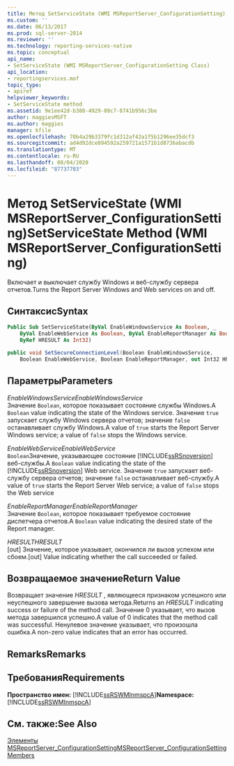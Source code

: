 ```yaml
---
title: Метод SetServiceState (WMI MSReportServer_ConfigurationSetting) | Документы Майкрософт
ms.custom: ''
ms.date: 06/13/2017
ms.prod: sql-server-2014
ms.reviewer: ''
ms.technology: reporting-services-native
ms.topic: conceptual
api_name:
- SetServiceState (WMI MSReportServer_ConfigurationSetting Class)
api_location:
- reportingservices.mof
topic_type:
- apiref
helpviewer_keywords:
- SetServiceState method
ms.assetid: 9e1ee42d-b388-4929-89c7-8741b956c3be
author: maggiesMSFT
ms.author: maggies
manager: kfile
ms.openlocfilehash: 70b4a29b3379fc1d312af42a1f5b1296ee35dcf3
ms.sourcegitcommit: ad4d92dce894592a259721a1571b1d8736abacdb
ms.translationtype: MT
ms.contentlocale: ru-RU
ms.lasthandoff: 08/04/2020
ms.locfileid: "87737703"
---
```

# <a name="setservicestate-method-wmi-msreportserver_configurationsetting"></a><span data-ttu-id="be459-102">Метод SetServiceState (WMI MSReportServer_ConfigurationSetting)</span><span class="sxs-lookup"><span data-stu-id="be459-102">SetServiceState Method (WMI MSReportServer_ConfigurationSetting)</span></span>
  <span data-ttu-id="be459-103">Включает и выключает службу Windows и веб-службу сервера отчетов.</span><span class="sxs-lookup"><span data-stu-id="be459-103">Turns the Report Server Windows and Web services on and off.</span></span>  
  
## <a name="syntax"></a><span data-ttu-id="be459-104">Синтаксис</span><span class="sxs-lookup"><span data-stu-id="be459-104">Syntax</span></span>  
  
```vb  
Public Sub SetServiceState(ByVal EnableWindowsService As Boolean, _  
    ByVal EnableWebService As Boolean, ByVal EnableReportManager As Boolean, _  
    ByRef HRESULT As Int32)  
```  
  
```csharp  
public void SetSecureConnectionLevel(Boolean EnableWindowsService,  
    Boolean EnableWebService, Boolean EnableReportManager, out Int32 HRESULT);  
```  
  
## <a name="parameters"></a><span data-ttu-id="be459-105">Параметры</span><span class="sxs-lookup"><span data-stu-id="be459-105">Parameters</span></span>  
 <span data-ttu-id="be459-106">*EnableWindowsService*</span><span class="sxs-lookup"><span data-stu-id="be459-106">*EnableWindowsService*</span></span>  
 <span data-ttu-id="be459-107">Значение `Boolean`, которое показывает состояние службы Windows.</span><span class="sxs-lookup"><span data-stu-id="be459-107">A `Boolean` value indicating the state of the Windows service.</span></span> <span data-ttu-id="be459-108">Значение `true` запускает службу Windows сервера отчетов; значение `false` останавливает службу Windows.</span><span class="sxs-lookup"><span data-stu-id="be459-108">A value of `true` starts the Report Server Windows service; a value of `false` stops the Windows service.</span></span>  
  
 <span data-ttu-id="be459-109">*EnableWebService*</span><span class="sxs-lookup"><span data-stu-id="be459-109">*EnableWebService*</span></span>  
 <span data-ttu-id="be459-110">`Boolean`Значение, указывающее состояние [!INCLUDE[ssRSnoversion](../../includes/ssrsnoversion-md.md)] веб-службы.</span><span class="sxs-lookup"><span data-stu-id="be459-110">A `Boolean` value indicating the state of the [!INCLUDE[ssRSnoversion](../../includes/ssrsnoversion-md.md)] Web service.</span></span> <span data-ttu-id="be459-111">Значение `true` запускает веб-службу сервера отчетов; значение `false` останавливает веб-службу.</span><span class="sxs-lookup"><span data-stu-id="be459-111">A value of `true` starts the Report Server Web service; a value of `false` stops the Web service</span></span>  
  
 <span data-ttu-id="be459-112">*EnableReportManager*</span><span class="sxs-lookup"><span data-stu-id="be459-112">*EnableReportManager*</span></span>  
 <span data-ttu-id="be459-113">Значение `Boolean`, которое показывает требуемое состояние диспетчера отчетов.</span><span class="sxs-lookup"><span data-stu-id="be459-113">A `Boolean` value indicating the desired state of the Report manager.</span></span>  
  
 <span data-ttu-id="be459-114">*HRESULT*</span><span class="sxs-lookup"><span data-stu-id="be459-114">*HRESULT*</span></span>  
 <span data-ttu-id="be459-115">[out] Значение, которое указывает, окончился ли вызов успехом или сбоем.</span><span class="sxs-lookup"><span data-stu-id="be459-115">[out] Value indicating whether the call succeeded or failed.</span></span>  
  
## <a name="return-value"></a><span data-ttu-id="be459-116">Возвращаемое значение</span><span class="sxs-lookup"><span data-stu-id="be459-116">Return Value</span></span>  
 <span data-ttu-id="be459-117">Возвращает значение *HRESULT* , являющееся признаком успешного или неуспешного завершение вызова метода.</span><span class="sxs-lookup"><span data-stu-id="be459-117">Returns an *HRESULT* indicating success or failure of the method call.</span></span> <span data-ttu-id="be459-118">Значение 0 указывает, что вызов метода завершился успешно.</span><span class="sxs-lookup"><span data-stu-id="be459-118">A value of 0 indicates that the method call was successful.</span></span> <span data-ttu-id="be459-119">Ненулевое значение указывает, что произошла ошибка.</span><span class="sxs-lookup"><span data-stu-id="be459-119">A non-zero value indicates that an error has occurred.</span></span>  
  
## <a name="remarks"></a><span data-ttu-id="be459-120">Remarks</span><span class="sxs-lookup"><span data-stu-id="be459-120">Remarks</span></span>  
  
## <a name="requirements"></a><span data-ttu-id="be459-121">Требования</span><span class="sxs-lookup"><span data-stu-id="be459-121">Requirements</span></span>  
 <span data-ttu-id="be459-122">**Пространство имен:** [!INCLUDE[ssRSWMInmspcA](../../includes/ssrswminmspca-md.md)]</span><span class="sxs-lookup"><span data-stu-id="be459-122">**Namespace:** [!INCLUDE[ssRSWMInmspcA](../../includes/ssrswminmspca-md.md)]</span></span>  
  
## <a name="see-also"></a><span data-ttu-id="be459-123">См. также:</span><span class="sxs-lookup"><span data-stu-id="be459-123">See Also</span></span>  
 [<span data-ttu-id="be459-124">Элементы MSReportServer_ConfigurationSetting</span><span class="sxs-lookup"><span data-stu-id="be459-124">MSReportServer_ConfigurationSetting Members</span></span>](msreportserver-configurationsetting-members.md)  
  
  
